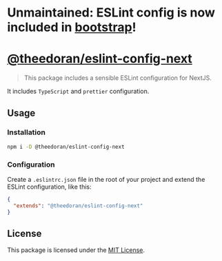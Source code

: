 # Unmaintained: ESLint config is now included in [bootstrap](https://github.com/theedoran/bootstrap)!

# [@theedoran/eslint-config-next](https://github.com/theedoran/eslint-config-next)

> This package includes a sensible ESLint configuration for NextJS.

It includes `TypeScript` and `prettier` configuration.

## Usage

### Installation

```bash
npm i -D @theedoran/eslint-config-next
```

### Configuration

Create a `.eslintrc.json` file in the root of your project and extend the ESLint configuration, like this:

```json
{
  "extends": "@theedoran/eslint-config-next"
}
```

## License

This package is licensed under the [MIT License](https://opensource.org/licenses/MIT).
